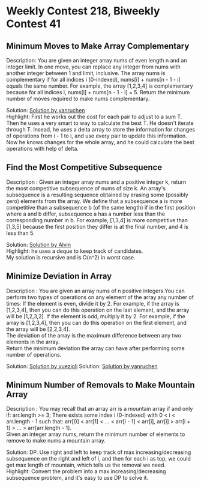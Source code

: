# Weekly Contest 218, Biweekly Contest 41

## Minimum Moves to Make Array Complementary
Description: You are given an integer array nums of even length n and an integer limit. In one move, you can replace any integer from nums with another integer between 1 and limit, inclusive.
The array nums is complementary if for all indices i (0-indexed), nums[i] + nums[n - 1 - i] equals the same number. For example, the array [1,2,3,4] is complementary because for all indices i, nums[i] + nums[n - 1 - i] = 5.
Return the minimum number of moves required to make nums complementary.

Solution: [Solution by yanruchen](https://leetcode.com/problems/minimum-moves-to-make-array-complementary/discuss/952773/PythonJava-simple-O(max(n-k))-method)  
Highlight: First he works out the cost for each pair to adjust to a sum T. Then he uses a very smart to way to calculate the best T. He doesn't iterate through T. Insead, he uses
a delta array to store the information for changes of operations from i - 1 to i, and use every pair to update this information. Now he knows changes for the whole array, and he could
calculate the best operations with help of delta.

## Find the Most Competitive Subsequence
Description : Given an integer array nums and a positive integer k, return the most competitive subsequence of nums of size k. An array's subsequence is a resulting sequence obtained by erasing some (possibly zero) elements from the array.
We define that a subsequence a is more competitive than a subsequence b (of the same length) if in the first position where a and b differ, subsequence a has a number less than the corresponding number in b. 
For example, [1,3,4] is more competitive than [1,3,5] because the first position they differ is at the final number, and 4 is less than 5.  

Solution: [Solution by Alvin](https://leetcode.com/problems/find-the-most-competitive-subsequence/discuss/952934/C%2B%2B-O(n)-sliding-window-mono-queue)  
Highlight: he uses a deque to keep track of candidates.  
My solution is recursive and is O(n^2) in worst case. 

## Minimize Deviation in Array
Description : You are given an array nums of n positive integers.You can perform two types of operations on any element of the array any number of times:
If the element is even, divide it by 2. For example, if the array is [1,2,3,4], then you can do this operation on the last element, and the array will be [1,2,3,2]. If the element is odd, multiply it by 2.
For example, if the array is [1,2,3,4], then you can do this operation on the first element, and the array will be [2,2,3,4].  
The deviation of the array is the maximum difference between any two elements in the array.  
Return the minimum deviation the array can have after performing some number of operations.  

Solution: [Solution by yuezioli](https://leetcode.com/problems/minimize-deviation-in-array/discuss/952990/Mathematical-solution-reduced-complexity)
Solution: [Solution by yanruchen](https://leetcode.com/problems/minimize-deviation-in-array/discuss/952776/python-simple-priority-queue-solution)

## Minimum Number of Removals to Make Mountain Array
Description : You may recall that an array arr is a mountain array if and only if: arr.length >= 3; There exists some index i (0-indexed) with 0 < i < arr.length - 1 such that:
arr[0] < arr[1] < ... < arr[i - 1] < arr[i], arr[i] > arr[i + 1] > ... > arr[arr.length - 1].  
Given an integer array nums, return the minimum number of elements to remove to make nums a mountain array.  

Solution: DP. Use right and left to keep track of max increasing/decreasing subsequence on the right and left of i, and then for each i as top, we could get max length of mountain, which
tells us the removal we need.  
Highlight: Convert the problem into a max increasing/decreasing subsequence problem, and it's easy to use DP to solve it.  
